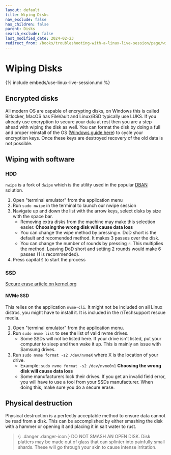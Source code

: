```yaml
---
layout: default
title: Wiping Disks
nav_exclude: false
has_children: false
parent: Disks
search_exclude: false
last_modified_date: 2024-02-23
redirect_from: /books/troubleshooting-with-a-linux-live-session/page/wiping-disks
---
```


# Wiping Disks
{% include embeds/use-linux-live-session.md %}

## Encrypted disks
All modern OS are capable of encrypting disks, on Windows this is called Bitlocker, MacOS has FileVault and Linux/BSD typically use LUKS. If you already use encryption to secure your data at rest then you are a step ahead with wiping the disk as well. You can format the disk by doing a full and proper reinstall of the OS ([Windows guide here](/windows)) to cycle your encryption keys. Once these keys are destroyed recovery of the old data is not possible.

## Wiping with software
### HDD
`nwipe` is a fork of `dwipe` which is the utility used in the popular [DBAN](https://dban.org/) solution.

1. Open "terminal emulator" from the application menu
2. Run `sudo nwipe` in the terminal to launch our nwipe session
3. Navigate up and down the list with the arrow keys, select disks by size with the space bar. 
	* Removing extra disks from the machine may make this selection easier. **Choosing the wrong disk will cause data loss**
	* You can change the wipe method by pressing `m`. DoD short is the default and recomended method. It makes 3 passes over the disk.
    * You can change the number of rounds by pressing `r`. This multiplies the method. Leaving DoD short and setting 2 rounds would make 6 passes (1 is recommended).
4. Press capital `S` to start the process

### SSD
[Secure erase article on kernel.org](https://ata.wiki.kernel.org/index.php/ATA_Secure_Erase)

#### NVMe SSD
This relies on the application `nvme-cli`. It might not be included on all Linux distros, you might have to install it. It is included in the r/Techsupport rescue media.
1. Open "terminal emulator" from the application menu.
2. Run `sudo nvme list` to see the list of valid nvme drives.
	* Some SSDs will not be listed here. If your drive isn't listed, put your computer to sleep and then wake it up. This is mainly an issue with Samsung drives.
3. Run `sudo nvme format -s2 /dev/nvmeX` where X is the location of your drive.
	* Example: `sudo nvme format -s2 /dev/nvme0n1` **Choosing the wrong disk will cause data loss**
    * Some manufacturers lock their drives. If you get an invalid field error, you will have to use a tool from your SSDs manufacturer. When doing this, make sure you do a secure erase.

## Physical destruction
Physical destruction is a perfectly acceptable method to ensure data cannot be read from a disk. This can be accomplished by either smashing the disk with a hammer or opening it and placing it in salt water to rust.

> {: .danger .danger-icon }
> DO NOT SMASH AN OPEN DISK.
> Disk platters may be made out of glass that can splinter into painfully small shards. These will go through your skin to cause intense irritation.

